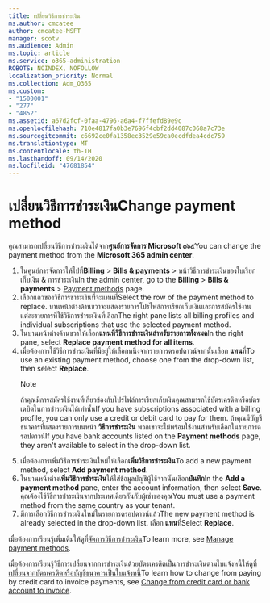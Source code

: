 ```yaml
---
title: เปลี่ยนวิธีการชำระเงิน
ms.author: cmcatee
author: cmcatee-MSFT
manager: scotv
ms.audience: Admin
ms.topic: article
ms.service: o365-administration
ROBOTS: NOINDEX, NOFOLLOW
localization_priority: Normal
ms.collection: Adm_O365
ms.custom:
- "1500001"
- "277"
- "4852"
ms.assetid: a67d2fcf-0faa-4796-a6a4-f7ffefd89e9c
ms.openlocfilehash: 710e4817fa0b3e7696f4cbf2dd4087c068a7c73e
ms.sourcegitcommit: c6692ce0fa1358ec3529e59ca0ecdfdea4cdc759
ms.translationtype: MT
ms.contentlocale: th-TH
ms.lasthandoff: 09/14/2020
ms.locfileid: "47681854"
---
```

# <a name="change-payment-method"></a><span data-ttu-id="79f02-102">เปลี่ยนวิธีการชำระเงิน</span><span class="sxs-lookup"><span data-stu-id="79f02-102">Change payment method</span></span>

<span data-ttu-id="79f02-103">คุณสามารถเปลี่ยนวิธีการชำระเงินได้จาก**ศูนย์การจัดการ Microsoft ๓๖๕**</span><span class="sxs-lookup"><span data-stu-id="79f02-103">You can change the payment method from the **Microsoft 365 admin center**.</span></span>
  
1. <span data-ttu-id="79f02-104">ในศูนย์การจัดการให้ไปที่**Billing**  >  **Bills & payments**  >  หน้า[วิธีการชำระเงิน](https://go.microsoft.com/fwlink/p/?linkid=2018806)ของใบเรียกเก็บเงิน & การชำระเงิน</span><span class="sxs-lookup"><span data-stu-id="79f02-104">In the admin center, go to the **Billing** > **Bills & payments** > [Payment methods](https://go.microsoft.com/fwlink/p/?linkid=2018806) page.</span></span>
2. <span data-ttu-id="79f02-105">เลือกแถวของวิธีการชำระเงินที่จะแทนที่</span><span class="sxs-lookup"><span data-stu-id="79f02-105">Select the row of the payment method to replace.</span></span> <span data-ttu-id="79f02-106">บานหน้าต่างด้านขวาจะแสดงรายการโปรไฟล์การเรียกเก็บเงินและการสมัครใช้งานแต่ละรายการที่ใช้วิธีการชำระเงินที่เลือก</span><span class="sxs-lookup"><span data-stu-id="79f02-106">The right pane lists all billing profiles and individual subscriptions that use the selected payment method.</span></span>
3. <span data-ttu-id="79f02-107">ในบานหน้าต่างด้านขวาให้เลือก**แทนที่วิธีการชำระเงินสำหรับรายการทั้งหมด**</span><span class="sxs-lookup"><span data-stu-id="79f02-107">In the right pane, select **Replace payment method for all items**.</span></span>
4. <span data-ttu-id="79f02-108">เมื่อต้องการใช้วิธีการชำระเงินที่มีอยู่ให้เลือกหนึ่งจากรายการดรอปดาวน์จากนั้นเลือก **แทน**ที่</span><span class="sxs-lookup"><span data-stu-id="79f02-108">To use an existing payment method, choose one from the drop-down list, then select **Replace**.</span></span>
    > [!NOTE]
    > <span data-ttu-id="79f02-109">ถ้าคุณมีการสมัครใช้งานที่เกี่ยวข้องกับโปรไฟล์การเรียกเก็บเงินคุณสามารถใช้บัตรเครดิตหรือบัตรเดบิตในการชำระเงินได้เท่านั้น</span><span class="sxs-lookup"><span data-stu-id="79f02-109">If you have subscriptions associated with a billing profile, you can only use a credit or debit card to pay for them.</span></span> <span data-ttu-id="79f02-110">ถ้าคุณมีบัญชีธนาคารที่แสดงรายการบนหน้า **วิธีการชำระเงิน** พวกเขาจะไม่พร้อมใช้งานสำหรับเลือกในรายการดรอปดาวน์</span><span class="sxs-lookup"><span data-stu-id="79f02-110">If you have bank accounts listed on the **Payment methods** page, they aren't available to select in the drop-down list.</span></span>
5. <span data-ttu-id="79f02-111">เมื่อต้องการเพิ่มวิธีการชำระเงินใหม่ให้เลือก**เพิ่มวิธีการชำระเงิน**</span><span class="sxs-lookup"><span data-stu-id="79f02-111">To add a new payment method, select **Add payment method**.</span></span>
6. <span data-ttu-id="79f02-112">ในบานหน้าต่าง**เพิ่มวิธีการชำระเงิน**ให้ใส่ข้อมูลบัญชีผู้ใช้จากนั้นเลือก**บันทึก**</span><span class="sxs-lookup"><span data-stu-id="79f02-112">In the **Add a payment method** pane, enter the account information, then select **Save**.</span></span> <span data-ttu-id="79f02-113">คุณต้องใช้วิธีการชำระเงินจากประเทศเดียวกันกับผู้เช่าของคุณ</span><span class="sxs-lookup"><span data-stu-id="79f02-113">You must use a payment method from the same country as your tenant.</span></span>
7. <span data-ttu-id="79f02-114">มีการเลือกวิธีการชำระเงินใหม่ในรายการดรอปดาวน์แล้ว</span><span class="sxs-lookup"><span data-stu-id="79f02-114">The new payment method is already selected in the drop-down list.</span></span> <span data-ttu-id="79f02-115">เลือก **แทน**ที่</span><span class="sxs-lookup"><span data-stu-id="79f02-115">Select **Replace**.</span></span>

<span data-ttu-id="79f02-116">เมื่อต้องการเรียนรู้เพิ่มเติมให้ดูที่[จัดการวิธีการชำระเงิน](https://docs.microsoft.com/microsoft-365/commerce/billing-and-payments/manage-payment-methods)</span><span class="sxs-lookup"><span data-stu-id="79f02-116">To learn more, see [Manage payment methods](https://docs.microsoft.com/microsoft-365/commerce/billing-and-payments/manage-payment-methods).</span></span>

<span data-ttu-id="79f02-117">เมื่อต้องการเรียนรู้วิธีการเปลี่ยนจากการชำระเงินด้วยบัตรเครดิตเป็นการชำระเงินตามใบแจ้งหนี้ให้ดู[ที่เปลี่ยนจากบัตรเครดิตหรือบัญชีธนาคารเป็นใบแจ้งหนี้](https://docs.microsoft.com/microsoft-365/commerce/billing-and-payments/change-payment-method#change-from-credit-card-or-bank-account-to-invoice)</span><span class="sxs-lookup"><span data-stu-id="79f02-117">To learn how to change from paying by credit card to invoice payments, see [Change from credit card or bank account to invoice](https://docs.microsoft.com/microsoft-365/commerce/billing-and-payments/change-payment-method#change-from-credit-card-or-bank-account-to-invoice).</span></span>